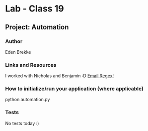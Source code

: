 # Lab - Class 19 

## Project: Automation 

### Author 
Eden Brekke 

### Links and Resources
I worked with Nicholas and Benjamin :D
[Email Regex!](https://www.geeksforgeeks.org/check-if-email-address-valid-or-not-in-python/)

### How to initialize/run your application (where applicable)
python automation.py

### Tests
No tests today :)